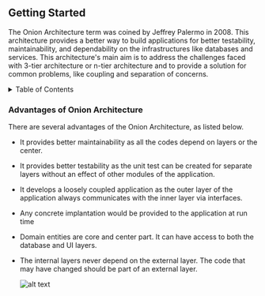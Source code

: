 ## Getting Started

The Onion Architecture term was coined by Jeffrey Palermo in 2008. This architecture provides a better way to build applications for better testability, maintainability, and dependability on the infrastructures like databases and services. This architecture's main aim is to address the challenges faced with 
3-tier architecture or n-tier architecture and to provide a solution for common problems, like coupling and separation of concerns.

<!-- TABLE OF CONTENTS -->
<details>
  <summary>Table of Contents</summary>
  <ol>
    <li>
      <a href="#about-the-project">About The Project</a>
      <ul>
        <li><a href="#built-with">Built With</a></li>
      </ul>
    </li>
    <li>
      <a href="#getting-started">Getting Started</a>
      <ul>
        <li><a href="#prerequisites">Prerequisites</a></li>
        <li><a href="#installation">Installation</a></li>
      </ul>
    </li>
    <li><a href="#usage">Usage</a></li>
    <li><a href="#roadmap">Roadmap</a></li>
    <li><a href="#contributing">Contributing</a></li>
    <li><a href="#license">License</a></li>
    <li><a href="#contact">Contact</a></li>
    <li><a href="#acknowledgments">Acknowledgments</a></li>
  </ol>
</details>


### Advantages of Onion Architecture

There are several advantages of the Onion Architecture, as listed below.


* It provides better maintainability as all the codes depend on layers or the center.
* It provides better testability as the unit test can be created for separate layers without an effect of other modules of the application.
* It develops a loosely coupled application as the outer layer of the application always communicates with the inner layer via interfaces.
* Any concrete implantation would be provided to the application at run time
* Domain entities are core and center part. It can have access to both the database and UI layers.
* The internal layers never depend on the external layer. The code that may have changed should be part of an external layer.



  ![alt text](https://i.ibb.co/DKRp0bL/Onion-Architecture.png)